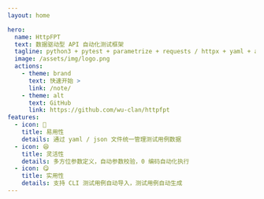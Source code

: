 ```yaml
---
layout: home

hero:
  name: HttpFPT
  text: 数据驱动型 API 自动化测试框架
  tagline: python3 + pytest + parametrize + requests / httpx + yaml + allure + redis + mysql + pydantic + log + 飞书 / 钉钉 /企微/ 邮箱通知...
  image: /assets/img/logo.png
  actions:
    - theme: brand
      text: 快速开始 >
      link: /note/
    - theme: alt
      text: GitHub
      link: https://github.com/wu-clan/httpfpt
features:
  - icon: 🤗
    title: 易用性
    details: 通过 yaml / json 文件统一管理测试用例数据
  - icon: 😆
    title: 灵活性
    details: 多方位参数定义，自动参数校验，0 编码自动化执行
  - icon: 😋
    title: 实用性
    details: 支持 CLI 测试用例自动导入，测试用例自动生成
---
```

